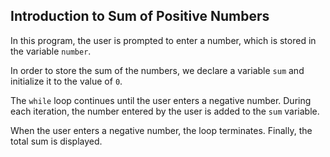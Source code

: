 ## Introduction to Sum of Positive Numbers

In this program, the user is prompted to enter a number, which is stored in the variable `number`.

In order to store the sum of the numbers, we declare a variable `sum` and initialize it to the value of `0`.

The `while` loop continues until the user enters a negative number. During each iteration, the number entered by the user is added to the `sum` variable.

When the user enters a negative number, the loop terminates. Finally, the total sum is displayed.